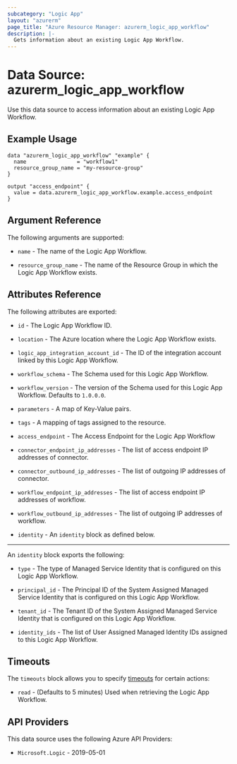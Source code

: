 ```yaml
---
subcategory: "Logic App"
layout: "azurerm"
page_title: "Azure Resource Manager: azurerm_logic_app_workflow"
description: |-
  Gets information about an existing Logic App Workflow.
---
```


# Data Source: azurerm_logic_app_workflow

Use this data source to access information about an existing Logic App Workflow.

## Example Usage

```hcl
data "azurerm_logic_app_workflow" "example" {
  name                = "workflow1"
  resource_group_name = "my-resource-group"
}

output "access_endpoint" {
  value = data.azurerm_logic_app_workflow.example.access_endpoint
}
```

## Argument Reference

The following arguments are supported:

* `name` - The name of the Logic App Workflow.

* `resource_group_name` - The name of the Resource Group in which the Logic App Workflow exists.

## Attributes Reference

The following attributes are exported:

* `id` - The Logic App Workflow ID.

* `location` - The Azure location where the Logic App Workflow exists.

* `logic_app_integration_account_id` - The ID of the integration account linked by this Logic App Workflow.

* `workflow_schema` - The Schema used for this Logic App Workflow.

* `workflow_version` - The version of the Schema used for this Logic App Workflow. Defaults to `1.0.0.0`.

* `parameters` - A map of Key-Value pairs.

* `tags` - A mapping of tags assigned to the resource.

* `access_endpoint` - The Access Endpoint for the Logic App Workflow

* `connector_endpoint_ip_addresses` - The list of access endpoint IP addresses of connector.

* `connector_outbound_ip_addresses` - The list of outgoing IP addresses of connector.

* `workflow_endpoint_ip_addresses` - The list of access endpoint IP addresses of workflow.

* `workflow_outbound_ip_addresses` - The list of outgoing IP addresses of workflow.

* `identity` - An `identity` block as defined below.

---

An `identity` block exports the following:

* `type` - The type of Managed Service Identity that is configured on this Logic App Workflow.

* `principal_id` - The Principal ID of the System Assigned Managed Service Identity that is configured on this Logic App Workflow.

* `tenant_id` - The Tenant ID of the System Assigned Managed Service Identity that is configured on this Logic App Workflow.

* `identity_ids` - The list of User Assigned Managed Identity IDs assigned to this Logic App Workflow.

## Timeouts

The `timeouts` block allows you to specify [timeouts](https://developer.hashicorp.com/terraform/language/resources/configure#define-operation-timeouts) for certain actions:

* `read` - (Defaults to 5 minutes) Used when retrieving the Logic App Workflow.

## API Providers
<!-- This section is generated, changes will be overwritten -->
This data source uses the following Azure API Providers:

* `Microsoft.Logic` - 2019-05-01
